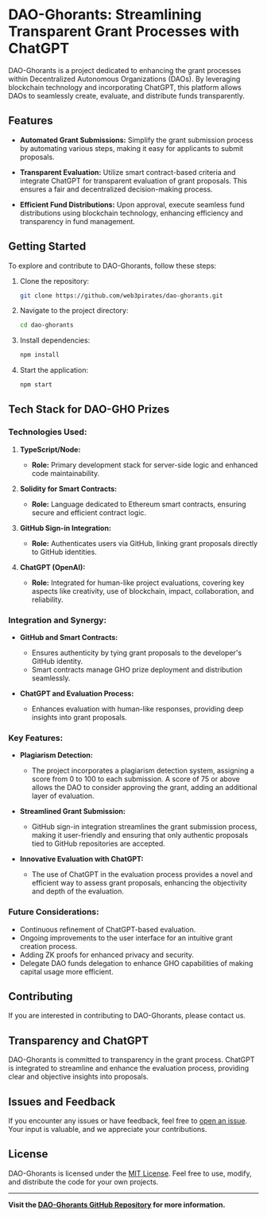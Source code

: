 # DAO-Ghorants: Streamlining Transparent Grant Processes with ChatGPT

DAO-Ghorants is a project dedicated to enhancing the grant processes within Decentralized Autonomous Organizations (DAOs). By leveraging blockchain technology and incorporating ChatGPT, this platform allows DAOs to seamlessly create, evaluate, and distribute funds transparently.

## Features

- **Automated Grant Submissions:** Simplify the grant submission process by automating various steps, making it easy for applicants to submit proposals.

- **Transparent Evaluation:** Utilize smart contract-based criteria and integrate ChatGPT for transparent evaluation of grant proposals. This ensures a fair and decentralized decision-making process.

- **Efficient Fund Distributions:** Upon approval, execute seamless fund distributions using blockchain technology, enhancing efficiency and transparency in fund management.

## Getting Started

To explore and contribute to DAO-Ghorants, follow these steps:

1. Clone the repository:

   ```bash
   git clone https://github.com/web3pirates/dao-ghorants.git
   ```

2. Navigate to the project directory:

   ```bash
   cd dao-ghorants
   ```

3. Install dependencies:

   ```bash
   npm install
   ```

4. Start the application:
   ```bash
   npm start
   ```

## Tech Stack for DAO-GHO Prizes

### Technologies Used:

1. **TypeScript/Node:**

   - **Role:** Primary development stack for server-side logic and enhanced code maintainability.

2. **Solidity for Smart Contracts:**

   - **Role:** Language dedicated to Ethereum smart contracts, ensuring secure and efficient contract logic.

3. **GitHub Sign-in Integration:**

   - **Role:** Authenticates users via GitHub, linking grant proposals directly to GitHub identities.

4. **ChatGPT (OpenAI):**
   - **Role:** Integrated for human-like project evaluations, covering key aspects like creativity, use of blockchain, impact, collaboration, and reliability.

### Integration and Synergy:

- **GitHub and Smart Contracts:**

  - Ensures authenticity by tying grant proposals to the developer's GitHub identity.
  - Smart contracts manage GHO prize deployment and distribution seamlessly.

- **ChatGPT and Evaluation Process:**
  - Enhances evaluation with human-like responses, providing deep insights into grant proposals.

### Key Features:

- **Plagiarism Detection:**

  - The project incorporates a plagiarism detection system, assigning a score from 0 to 100 to each submission. A score of 75 or above allows the DAO to consider approving the grant, adding an additional layer of evaluation.

- **Streamlined Grant Submission:**

  - GitHub sign-in integration streamlines the grant submission process, making it user-friendly and ensuring that only authentic proposals tied to GitHub repositories are accepted.

- **Innovative Evaluation with ChatGPT:**
  - The use of ChatGPT in the evaluation process provides a novel and efficient way to assess grant proposals, enhancing the objectivity and depth of the evaluation.

### Future Considerations:

- Continuous refinement of ChatGPT-based evaluation.
- Ongoing improvements to the user interface for an intuitive grant creation process.
- Adding ZK proofs for enhanced privacy and security.
- Delegate DAO funds delegation to enhance GHO capabilities of making capital usage more efficient.

## Contributing

If you are interested in contributing to DAO-Ghorants, please contact us.

## Transparency and ChatGPT

DAO-Ghorants is committed to transparency in the grant process. ChatGPT is integrated to streamline and enhance the evaluation process, providing clear and objective insights into proposals.

## Issues and Feedback

If you encounter any issues or have feedback, feel free to [open an issue](https://github.com/web3pirates/dao-ghorants/issues). Your input is valuable, and we appreciate your contributions.

## License

DAO-Ghorants is licensed under the [MIT License](LICENSE). Feel free to use, modify, and distribute the code for your own projects.

---

**Visit the [DAO-Ghorants GitHub Repository](https://github.com/web3pirates/dao-ghorants) for more information.**
